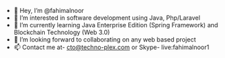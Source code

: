 - 👋 Hey, I’m @fahimalnoor
- 👀 I’m interested in software development using Java, Php/Laravel
- 🌱 I’m currently learning Java Enterprise Edition (Spring Framework) and Blockchain Technology (Web 3.0)
- 💞️ I’m looking forward to collaborating on any web based project
- 📫 Contact me at- cto@techno-plex.com or Skype- live:fahimalnoor1
